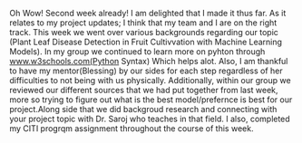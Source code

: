 Oh Wow! Second week already! 
I am delighted that I made it thus far. As it relates to my project updates; I think that my team and I are on the right track. This week we went over various backgrounds regarding our topic (Plant Leaf Disease Detection in Fruit Cultivvation with Machine Learning Models).
In my group we continued to learn more on pyhton through www.w3schools.com(Python Syntax) Which helps alot. Also, I am thankful to have my mentor(Blessing) by our sides for each step regardless of her difficulties to not being with us physically. 
Additionally, within our group we reviewed our different sources that we had put together from last week, more so trying to figure out what is the best model/prefernce is best for our project.Along side that we did backgroud research and connecting with your project topic with Dr. Saroj who teaches in that field. I also, completed my CITI progrqm assignment throughout the course of this week.
